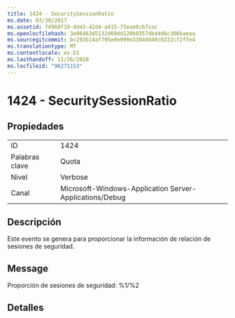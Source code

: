 ```yaml
---
title: 1424 - SecuritySessionRatio
ms.date: 03/30/2017
ms.assetid: fd960f10-dd43-42d4-a415-75eae0cb7cac
ms.openlocfilehash: 3e86463d5132d69dd120b0357db44d6c306baeaa
ms.sourcegitcommit: bc293b14af795e0e999e3304dd40c0222cf2ffe4
ms.translationtype: MT
ms.contentlocale: es-ES
ms.lasthandoff: 11/26/2020
ms.locfileid: "96271153"
---
```

# <a name="1424---securitysessionratio"></a>1424 - SecuritySessionRatio

## <a name="properties"></a>Propiedades  
  
|||  
|-|-|  
|ID|1424|  
|Palabras clave|Quota|  
|Nivel|Verbose|  
|Canal|Microsoft-Windows-Application Server-Applications/Debug|  
  
## <a name="description"></a>Descripción  

 Este evento se genera para proporcionar la información de relación de sesiones de seguridad.  
  
## <a name="message"></a>Message  

 Proporción de sesiones de seguridad: %1/%2  
  
## <a name="details"></a>Detalles
